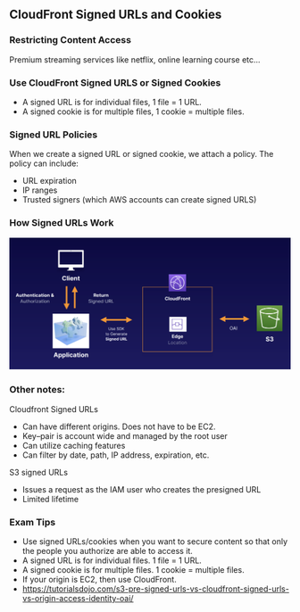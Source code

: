 ## CloudFront Signed URLs and Cookies

### Restricting Content Access
Premium streaming services like netflix, online learning course etc...

### Use CloudFront Signed URLS or Signed Cookies
- A signed URL is for individual files, 1 file = 1 URL.
- A signed cookie is for multiple files, 1 cookie = multiple files.

### Signed URL Policies
When we create a signed URL or signed cookie, we attach a policy. The policy can include:
- URL expiration
- IP ranges
- Trusted signers (which AWS accounts can create signed URLS)

### How Signed URLs Work

![SignedURL](images/CloudfrontSignedURL.png)

### Other notes:
Cloudfront Signed URLs
- Can have different origins. Does not have to be EC2.
- Key–pair is account wide and managed by the root user
- Can utilize caching features
- Can filter by date, path, IP address, expiration, etc.

S3 signed URLs
- Issues a request as the IAM user who creates the presigned URL
- Limited lifetime

### Exam Tips
- Use signed URLs/cookies when you want to secure content so that only the people you authorize are able to access it.
- A signed URL is for individual files. 1 file = 1 URL.
- A signed cookie is for multiple files. 1 cookie = multiple files.
- If your origin is EC2, then use CloudFront.
- https://tutorialsdojo.com/s3-pre-signed-urls-vs-cloudfront-signed-urls-vs-origin-access-identity-oai/